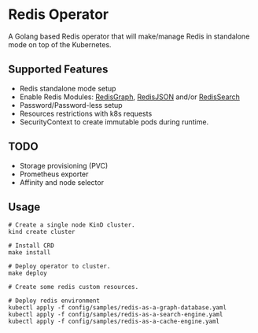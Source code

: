 # Redis Operator

A Golang based Redis operator that will make/manage Redis in standalone mode on top of the Kubernetes.

## Supported Features


* Redis standalone mode setup
* Enable Redis Modules:  [RedisGraph](https://oss.redislabs.com/redisgraph/), [RedisJSON](https://oss.redislabs.com/redisjson/) and/or [RedisSearch](https://oss.redislabs.com/redisearch/)
* Password/Password-less setup
* Resources restrictions with k8s requests
* SecurityContext to create immutable pods during runtime.

## TODO
* Storage provisioning (PVC) 
* Prometheus exporter
* Affinity and node selector


## Usage

```
# Create a single node KinD cluster.
kind create cluster

# Install CRD
make install

# Deploy operator to cluster.
make deploy

# Create some redis custom resources.

# Deploy redis environment
kubectl apply -f config/samples/redis-as-a-graph-database.yaml
kubectl apply -f config/samples/redis-as-a-search-engine.yaml
kubectl apply -f config/samples/redis-as-a-cache-engine.yaml
```




